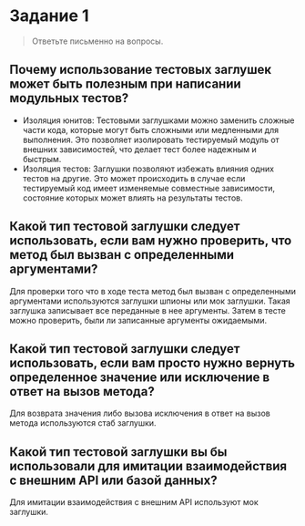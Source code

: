 # Задание 1

> Ответьте письменно на вопросы.

## Почему использование тестовых заглушек может быть полезным при написании модульных тестов?

- Изоляция юнитов: Тестовыми заглушками можно заменить сложные части кода, которые могут быть сложными или медленными для выполнения. Это позволяет изолировать тестируемый модуль от внешних зависимостей, что делает тест более надежным и быстрым.
- Изоляция тестов: Заглушки позволяют избежать влияния одних тестов на другие. Это может происходить в случае если тестируемый код имеет изменяемые совместные зависимости, состояние которых может влиять на результаты тестов.

## Какой тип тестовой заглушки следует использовать, если вам нужно проверить, что метод был вызван с определенными аргументами?

Для проверки того что в ходе теста метод был вызван с определенными аргументами используются заглушки шпионы или мок заглушки. Такая заглушка записывает все переданные в нее аргументы. Затем в тесте можно проверить, были ли записанные аргументы ожидаемыми.

## Какой тип тестовой заглушки следует использовать, если вам просто нужно вернуть определенное значение или исключение в ответ на вызов метода?

Для возврата значения либо вызова исключения в ответ на вызов метода используются стаб заглушки.

## Какой тип тестовой заглушки вы бы использовали для имитации  взаимодействия с внешним API или базой данных?

Для имитации взаимодействия с внешним API используют мок заглушки.